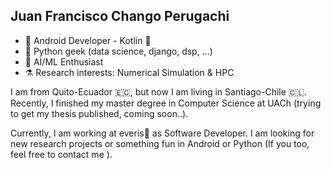 ## Juan Francisco Chango Perugachi

- 📱 Android Developer - Kotlin 💙
- 🐍 Python geek (data science, django, dsp, ...)
- 🤖 AI/ML Enthusiast
- ⚗️ Research interests: Numerical Simulation & HPC

I am from Quito-Ecuador 🇪🇨, but now I am living in Santiago-Chile 🇨🇱. Recently, I finished my master degree in Computer Science at UACh (trying to get my thesis published, coming soon..).

Currently, I am working at everis💚 as Software Developer. I am looking for new research projects or something fun in Android or Python (If you too, feel free to contact me ). 
